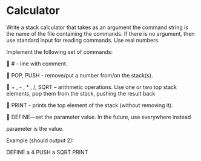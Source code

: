 # Calculator
Write a stack calculator that takes as an argument the command
string is the name of the file containing the commands. If there is no argument, then use
standard input for reading commands. Use real numbers.

Implement the following set of commands:

 # - line with comment.

 POP, PUSH - remove/put a number from/on the stack(s).

 + , - , * , /, SQRT – arithmetic operations. Use one or two top
stack elements, pop them from the stack, pushing the result back

 PRINT - prints the top element of the stack (without removing it).

 DEFINE—set the parameter value. In the future, use everywhere instead

parameter is the value.

Example (should output 2):

DEFINE a 4
PUSH a
SQRT
PRINT
